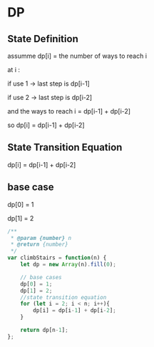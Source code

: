 # DP

## State Definition

assumme dp[i] = the number of ways to reach i

at i :

if use 1 -> last step is dp[i-1]

if use 2 -> last step is dp[i-2]

and the ways to reach i = dp[i-1] + dp[i-2]

so dp[i] = dp[i-1] + dp[i-2]

## State Transition Equation

dp[i] = dp[i-1] + dp[i-2]

## base case
dp[0] = 1

dp[1] = 2



```js
/**
 * @param {number} n
 * @return {number}
 */
var climbStairs = function(n) {
    let dp = new Array(n).fill(0);

    // base cases
    dp[0] = 1;
    dp[1] = 2;
    //state transition equation
    for (let i = 2; i < n; i++){
        dp[i] = dp[i-1] + dp[i-2];
    }

    return dp[n-1];
};
```
